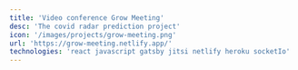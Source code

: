 ```yaml
---
title: 'Video conference Grow Meeting'
desc: 'The covid radar prediction project'
icon: '/images/projects/grow-meeting.png'
url: 'https://grow-meeting.netlify.app/'
technologies: 'react javascript gatsby jitsi netlify heroku socketIo'
---
```

